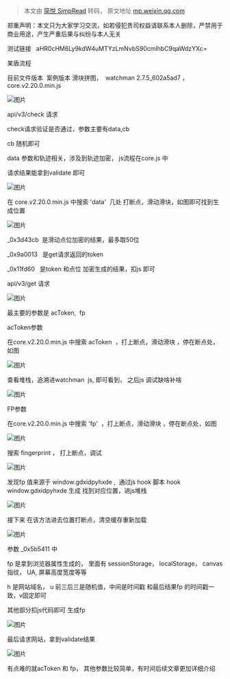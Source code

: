 > 本文由 [简悦 SimpRead](http://ksria.com/simpread/) 转码， 原文地址 [mp.weixin.qq.com](https://mp.weixin.qq.com/s/auRSwS6QVnna9DiS2nqnRA)

  

郑重声明：本文只为大家学习交流，如若侵犯贵司权益请联系本人删除，严禁用于商业用途，产生严重后果与纠纷与本人无关

  

测试链接   aHR0cHM6Ly9kdW4uMTYzLmNvbS90cmlhbC9qaWdzYXc=

  

某盾流程

  

目前文件版本  案例版本 滑块拼图，  watchman 2.7.5_602a5ad7 ， core.v2.20.0.min.js

![图片](https://mmbiz.qpic.cn/mmbiz_png/ZhJZCItkPvd94laYfftQ47Sd1MbgnNlC0DJIt2C7qQhwsgb4cvRH6peG2H0hrDpTiaam12bvfvXx5jRHbjATzfw/640?wx_fmt=png&wxfrom=5&wx_lazy=1&wx_co=1)

  

api/v3/check 请求

  

check请求验证是否通过，参数主要有data,cb

cb 随机即可

data 参数和轨迹相关，涉及到轨迹加密， js流程在core.js 中

请求结果能拿到validate 即可

![图片](https://mmbiz.qpic.cn/mmbiz_png/ZhJZCItkPvd94laYfftQ47Sd1MbgnNlCr0CW0rtlkRXhVicSbvdib3Y3RLBEAAMqy6LdicRv2QicXJN9MG8o44dEuQ/640?wx_fmt=png&wxfrom=5&wx_lazy=1&wx_co=1)

  

在 core.v2.20.0.min.js 中搜索 'data'  几处 打断点，滑动滑块，如图即可找到生成位置

  

![图片](https://mmbiz.qpic.cn/mmbiz_png/ZhJZCItkPvd94laYfftQ47Sd1MbgnNlCJJRYhQ3k1Sia7s12xADhqiaCFyT4U8vPaU9iabVjgCBBbc4Jeicg8uAG9g/640?wx_fmt=png&wxfrom=5&wx_lazy=1&wx_co=1)

_0x3d43cb  是滑动点位加密的结果，最多取50位

_0x9a0013   是get请求返回的token

_0x11fd60   是token 和点位 加密生成的结果，扣js 即可

  

api/v3/get 请求

![图片](https://mmbiz.qpic.cn/mmbiz_png/ZhJZCItkPvd94laYfftQ47Sd1MbgnNlCtk1aOyyv2VCR1tXpnCpKbvXypkUZNFVQ8QaANUibk2icmLyaR8TRx2Ug/640?wx_fmt=png&wxfrom=5&wx_lazy=1&wx_co=1)

最主要的参数是 acToken,  fp

  

acToken参数

  

在core.v2.20.0.min.js 中搜索 acToken  ，打上断点，滑动滑块 ，停在断点处，如图

![图片](https://mmbiz.qpic.cn/mmbiz_png/ZhJZCItkPvd94laYfftQ47Sd1MbgnNlC4HEfIUOdGvJwM7f6OvBbIpmbX6WBmvguk1D1qCrPLKIKG5LibVXRNibg/640?wx_fmt=png&wxfrom=5&wx_lazy=1&wx_co=1)

查看堆栈，追溯进watchman  js, 即可看到， 之后js 调试缺啥补啥

![图片](https://mmbiz.qpic.cn/mmbiz_png/ZhJZCItkPvd94laYfftQ47Sd1MbgnNlCltWbbkCI5TlfBvjJibIuOiasMe1WgoxoicdCSVMCPF6ib9PPDNPUOpsW3g/640?wx_fmt=png&wxfrom=5&wx_lazy=1&wx_co=1)

  

FP参数

在core.v2.20.0.min.js 中搜索 'fp'  ，打上断点，滑动滑块 ，停在断点处，如图

![图片](https://mmbiz.qpic.cn/mmbiz_png/ZhJZCItkPvd94laYfftQ47Sd1MbgnNlCt2tBTCmTBDic3Qib1FpdsZXsNPovUR0j9wWIHYWriadLCHozfuecMoQbA/640?wx_fmt=png&wxfrom=5&wx_lazy=1&wx_co=1)

  

搜索 fingerprint ， 打上断点，调试

![图片](https://mmbiz.qpic.cn/mmbiz_png/ZhJZCItkPvd94laYfftQ47Sd1MbgnNlC3Lma4genRqQ0xCG2cFBYP2qw2VcX7lMkovicnAibNp7Lfa7FTyKGZJuQ/640?wx_fmt=png&wxfrom=5&wx_lazy=1&wx_co=1)

发现fp 值来源于 window.gdxidpyhxde ,  通过js hook 脚本 hook window.gdxidpyhxde 生成 找到对应位置，进js堆栈

![图片](https://mmbiz.qpic.cn/mmbiz_png/ZhJZCItkPvd94laYfftQ47Sd1MbgnNlCWYMv5ZicOC0iaMfmoqFK57aibhU06TmgkHXtw9Z6wqVXTnoIb5eAUw2Hw/640?wx_fmt=png&wxfrom=5&wx_lazy=1&wx_co=1)

接下来 在该方法进去位置打断点，清空缓存重新加载

![图片](https://mmbiz.qpic.cn/mmbiz_png/ZhJZCItkPvd94laYfftQ47Sd1MbgnNlCib8AkRoPGQ8UsRt1qKtAIcPEQTGtDstgI0wEUkDp0jHnwVTYwXW7wjQ/640?wx_fmt=png&wxfrom=5&wx_lazy=1&wx_co=1)

参数 _0x5b5411 中

fp 是拿到浏览器属性生成的， 里面有 sessionStorage， localStorage， canvas指纹， UA, 屏幕高度宽度等等

h 是网站域名， u 前三后三是随机值，中间是时间戳 和最后结果fp 的时间戳一致，v固定即可

其他部分扣js代码即可 生成fp

![图片](https://mmbiz.qpic.cn/mmbiz_png/ZhJZCItkPvd94laYfftQ47Sd1MbgnNlCfEx4OhuVWPuPssD36vhlVcSZ9L4KOo9WhlOMricgPukggoX1HgTjU0g/640?wx_fmt=png&wxfrom=5&wx_lazy=1&wx_co=1)

  

最后请求网站，拿到validate结果

![图片](https://mmbiz.qpic.cn/mmbiz_png/ZhJZCItkPvd94laYfftQ47Sd1MbgnNlCUd0Kb9c5y4s1WblYZVbccibtUXEJyqft4KAG9FzguIaZKbyktiabtcPA/640?wx_fmt=png&wxfrom=5&wx_lazy=1&wx_co=1)

有点难的就acToken 和 fp， 其他参数比较简单，有时间后续文章更加详细介绍